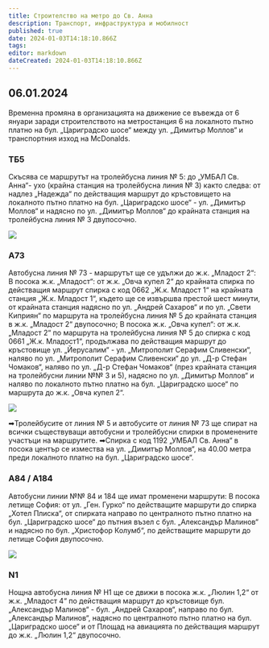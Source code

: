 ```yaml
---
title: Строителство на метро до Св. Анна
description: Транспорт, инфраструктура и мобилност
published: true
date: 2024-01-03T14:18:10.866Z
tags: 
editor: markdown
dateCreated: 2024-01-03T14:18:10.866Z
---
```


## 06.01.2024
Временна промяна в организацията на движение се въвежда от 6 януари заради строителството на метростанция 6 на локалното пътно платно на бул. „Цариградско шосе“ между ул. „Димитър Моллов“ и транспортния изход на McDonalds.

### ТБ5
Скъсява се маршрутът на тролейбусна линия № 5: до „УМБАЛ Св. Анна“- ухо (крайна станция на тролейбусна линия № 3) както следва: от надлез „Надежда“ по действащия маршрут до кръстовището на локалното пътно платно на бул. „Цариградско шосе“ - ул. „Димитър Моллов“ и надясно по ул. „Димитър Моллов“ до крайната станция на тролейбусна линия № 3 двупосочно.

<img src="https://drive.google.com/uc?id=1_aIaOEDEJj2fD0O8Okl1wqx3DuhAD54T">

 
### А73
Автобусна линия № 73 - маршрутът ще се удължи до ж.к. „Младост 2“: 
В посока ж.к. „Младост“: от ж.к. „Овча купел 2“ до крайната спирка по действащия маршрут спирка с код 0662 „Ж.к. Младост 1“ на крайната станция „Ж.к. Младост 1“, където ще се извършва престой шест минути, от крайната станция надясно по ул. „Андрей Сахаров“ и по ул. „Свети Киприян“ по маршрута на тролейбусна линия № 5 до крайната станция в ж.к. „Младост 2“ двупосочно;
В посока ж.к. „Овча купел“: от ж.к. „Младост 2“ по маршрута на тролейбусна линия № 5 до спирка с код 0661 „Ж.к. Младост1“, продължава по действащия маршрут до кръстовище ул. „Йерусалим“ - ул. „Митрополит Серафим Сливенски“, наляво по ул. „Митрополит Серафим Сливенски“ до ул. „Д-р Стефан Чомаков“, наляво по ул. „Д-р Стефан Чомаков“ (през крайната станция на тролейбусни линии №№ 3 и 5), надясно по ул. „Димитър Моллов“ и наляво по локалното пътно платно на бул. „Цариградско шосе“ по маршрута до ж.к. „Овча купел 2“.

<img src="https://drive.google.com/uc?id=1cBiXxX13uEWOg_DDGZ991TVdbdeIMAKl">


➡Тролейбусите от линия № 5 и автобусите от линия № 73 ще спират на всички съществуващи автобусни и тролейбусни спирки в променените участъци на маршрутите.
➡Спирка с код 1192 „УМБАЛ Св. Анна“ в посока център  се измества  на ул. „Димитър Моллов“, на 40.00 метра преди локалното платно на бул. „Цариградско шосе“.



### А84 / А184
Автобусни линии №№ 84 и 184 ще имат променени маршрути: 
В посока летище София: от ул. „Ген. Гурко“ по действащите маршрути до спирка „Хотел Плиска“, от спирката направо по централното пътно платно на бул. „Цариградско шосе“ до пътния възел с бул. „Александър Малинов“ и надясно по бул. „Христофор Колумб“, по действащите маршрути до летище София двупосочно.

<img src="https://drive.google.com/uc?id=1jG38rHAN8keUTo6kKR6KIex2LPLnGmvY">

### N1
Нощна автобусна линия № Н1 ще се движи в посока ж.к. „Люлин 1,2“ от ж.к. „Младост 4“ по действащия маршрут до кръстовище бул. „Александър Малинов“ - бул. „Андрей Сахаров“, направо по бул. „Александър Малинов“, надясно по централното пътно платно на бул. „Цариградско шосе“ и от Площад на авиацията по действащия маршрут до ж.к. „Люлин 1,2“ двупосочно.
